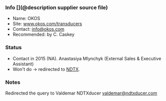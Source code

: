 ### Info [](@description supplier source file)

* Name: OKOS
* Site: www.okos.com/transducers
* Contact: info@okos.com
* Recommended: by C. Caskey

### Status

* Contact in 2015 (NA). Anastasiya Mlynchyk  (External Sales & Executive Assistant)
* Won't do -> redirected to [NDTX](/cletus/suppliers/supplier-ndtxducer.md).

### Notes
 
Redirected the query to Valdemar NDTXducer <valdemar@ndtxducer.com>



